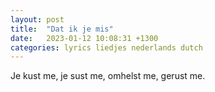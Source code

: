 ```yaml
---
layout: post
title:  "Dat ik je mis"
date:   2023-01-12 10:08:31 +1300
categories: lyrics liedjes nederlands dutch
---
```


Je kust me, je sust me, omhelst me, gerust me.
